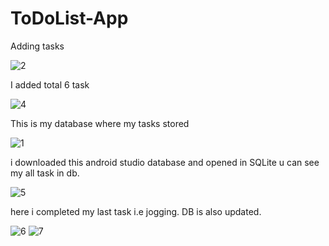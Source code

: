 # ToDoList-App



Adding tasks




![2](https://user-images.githubusercontent.com/101108540/170192469-23d26f97-8f9c-4485-8ffb-a100694bf7d9.jpg)



I added total 6 task


![4](https://user-images.githubusercontent.com/101108540/170192561-7e3837fb-0789-495e-879a-df16b65790b6.jpg)


This is my database where my tasks stored


![1](https://user-images.githubusercontent.com/101108540/170192594-450dbd05-9bc1-430d-85c4-1f0cea9c6dcd.jpg)

i downloaded this android studio database and opened in SQLite u can see my all task in db.


![5](https://user-images.githubusercontent.com/101108540/170192613-fad02bd8-42af-44ab-8c65-0082cd1eedf1.jpg)

here i completed my last task i.e jogging. DB is also updated.

![6](https://user-images.githubusercontent.com/101108540/170192649-80ccdade-a3e1-4beb-99fa-3b299ac625d1.jpg)
![7](https://user-images.githubusercontent.com/101108540/170192658-0f99325d-f016-4a59-b80a-bb30a7ea929d.jpg)
